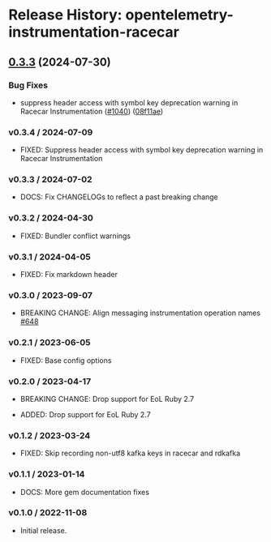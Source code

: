 # Release History: opentelemetry-instrumentation-racecar

## [0.3.3](https://github.com/open-telemetry/opentelemetry-ruby-contrib/compare/opentelemetry-instrumentation-racecar/v0.3.2...opentelemetry-instrumentation-racecar/v0.3.3) (2024-07-30)


### Bug Fixes

* suppress header access with symbol key deprecation warning in Racecar Instrumentation ([#1040](https://github.com/open-telemetry/opentelemetry-ruby-contrib/issues/1040)) ([08f11ae](https://github.com/open-telemetry/opentelemetry-ruby-contrib/commit/08f11aecd7e19bc50024f1979c3e6af4101b220a))

### v0.3.4 / 2024-07-09

* FIXED: Suppress header access with symbol key deprecation warning in Racecar Instrumentation

### v0.3.3 / 2024-07-02

* DOCS: Fix CHANGELOGs to reflect a past breaking change

### v0.3.2 / 2024-04-30

* FIXED: Bundler conflict warnings

### v0.3.1 / 2024-04-05

* FIXED: Fix markdown header

### v0.3.0 / 2023-09-07

* BREAKING CHANGE: Align messaging instrumentation operation names [#648](https://github.com/open-telemetry/opentelemetry-ruby-contrib/pull/648)

### v0.2.1 / 2023-06-05

* FIXED: Base config options 

### v0.2.0 / 2023-04-17

* BREAKING CHANGE: Drop support for EoL Ruby 2.7 

* ADDED: Drop support for EoL Ruby 2.7 

### v0.1.2 / 2023-03-24

* FIXED: Skip recording non-utf8 kafka keys in racecar and rdkafka

### v0.1.1 / 2023-01-14

* DOCS: More gem documentation fixes 

### v0.1.0 / 2022-11-08

* Initial release.
